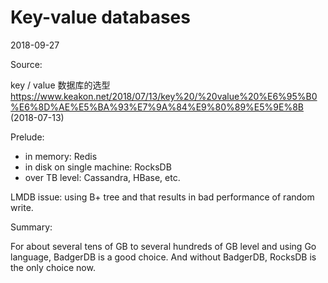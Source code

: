 # Key-value databases

2018-09-27

Source:

key / value 数据库的选型
https://www.keakon.net/2018/07/13/key%20/%20value%20%E6%95%B0%E6%8D%AE%E5%BA%93%E7%9A%84%E9%80%89%E5%9E%8B
(2018-07-13)

Prelude:

* in memory: Redis
* in disk on single machine: RocksDB
* over TB level: Cassandra, HBase, etc.

LMDB issue: using B+ tree and that results in bad performance of random write.

Summary:

For about several tens of GB to several hundreds of GB level and using Go language, BadgerDB is a good choice.
And without BadgerDB, RocksDB is the only choice now.
